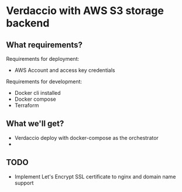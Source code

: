 # Verdaccio with AWS S3 storage backend

## What requirements?

Requirements for deployment:

- AWS Account and access key credentials

Requirements for development:

- Docker cli installed
- Docker compose
- Terraform

## What we'll get?

- Verdaccio deploy with docker-compose as the orchestrator
-

## TODO

- Implement Let's Encrypt SSL certificate to nginx and domain name support
